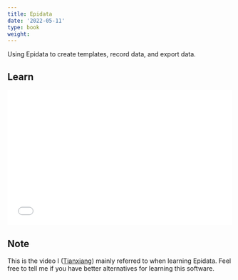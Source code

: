 ```yaml
---
title: Epidata
date: '2022-05-11'
type: book
weight: 
---
```


Using Epidata to create templates, record data, and export data.

## Learn

<div style="position: relative; padding: 30% 45%;">
<iframe style="position: absolute; width: 100%; height: 100%; left: 0; top: 0;" src="//player.bilibili.com/player.html?aid=48607391&bvid=BV1pb411u76m&cid=85120235&page=1" scrolling="no" border="0" frameborder="no" framespacing="0" allowfullscreen="true"></iframe>
</div>

## Note

This is the video I ([Tianxiang](https://sci-cream.netlify.app/author/cui-tianxiang/)) mainly referred to when learning Epidata. Feel free to tell me if you have better alternatives for learning this software.
